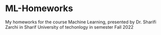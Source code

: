 # ML-Homeworks
My homeworks for the course Machine Learning, presented by Dr. Sharifi Zarchi in Sharif University of techonlogy in semester Fall 2022
